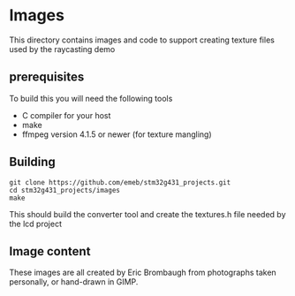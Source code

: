 # Images
This directory contains images and code to support creating texture files
used by the raycasting demo

## prerequisites
To build this you will need the following tools

* C compiler for your host
* make
* ffmpeg version 4.1.5 or newer (for texture mangling)

## Building

	git clone https://github.com/emeb/stm32g431_projects.git
	cd stm32g431_projects/images
	make

This should build the converter tool and create the textures.h file needed
by the lcd project

## Image content

These images are all created by Eric Brombaugh from photographs taken
personally, or hand-drawn in GIMP.


